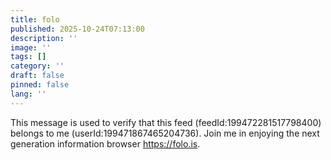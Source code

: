 ```yaml
---
title: folo
published: 2025-10-24T07:13:00
description: ''
image: ''
tags: []
category: ''
draft: false
pinned: false
lang: ''
---
```


This message is used to verify that this feed (feedId:199472281517798400) belongs to me (userId:199471867465204736). Join me in enjoying the next generation information browser https://folo.is.